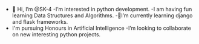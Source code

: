 - 👋 Hi, I’m @SK-4
-I’m interested in python development.
-I am having fun learning Data Structures and Algorithms.
-🌱I’m currently learning django and flask frameworks.
- I'm pursuing Honours in Artificial Intelligence
-I’m looking to collaborate on new interesting python projects.

<!---
SK-4/SK-4 is a ✨ special ✨ repository because its `README.md` (this file) appears on your GitHub profile.
You can click the Preview link to take a look at your changes.
--->
